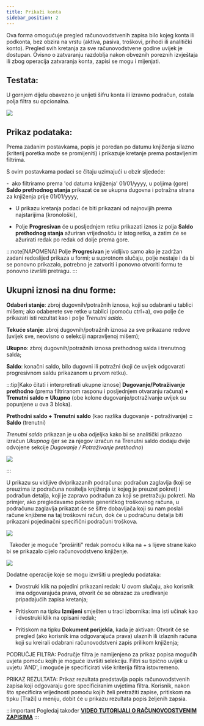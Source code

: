 ```yaml
---
title: Prikaži konta
sidebar_position: 2
---
```


Ova forma omogućuje pregled računovodstvenih zapisa bilo kojeg konta ili podkonta, bez obzira na vrstu (aktiva, pasiva, troškovi, prihodi ili analitički konto). Pregled svih kretanja za sve računovodstvene godine uvijek je dostupan. Ovisno o zatvaranju razdoblja nakon obveznih poreznih izvještaja ili zbog operacija zatvaranja konta, zapisi se mogu i mijenjati.

## Testata:

U gornjem dijelu obavezno je unijeti šifru konta ili izravno podračun, ostala polja filtra su opcionalna.

![](/img/it-it/finance-area/ledger-records/records/view-accounts/image01.png)


## Prikaz podataka: 

Prema zadanim postavkama, popis je poredan po datumu knjiženja silazno (kriterij poretka može se promijeniti) i prikazuje kretanje prema postavljenim filtrima.

S ovim postavkama podaci se čitaju uzimajući u obzir sljedeće:

-  ako filtriramo prema 'od datuma knjiženja' 01/01/yyyy, u poljima (gore) **Saldo prethodnog stanja** prikazat će se ukupna dugovna i potražna strana za knjiženja prije 01/01/yyyy,

- U prikazu kretanja podaci će biti prikazani od najnovijih prema najstarijima (kronološki), 

- Polje **Progresivan** će u posljednjem retku prikazati iznos iz polja **Saldo prethodnog stanja** ažuriran vrijednošću iz istog retka, a zatim će se ažurirati redak po redak od dolje prema gore.

:::note[NAPOMENA]
Polje **Progresivan** je vidljivo samo ako je zadržan zadani redoslijed prikaza u formi; u suprotnom slučaju, polje nestaje i da bi se ponovno prikazalo, potrebno je zatvoriti i ponovno otvoriti formu te ponovno izvršiti pretragu.
:::


## Ukupni iznosi na dnu forme:

**Odaberi stanje**: zbroj dugovnih/potražnih iznosa,  koji su odabrani u tablici mišem; ako odaberete sve retke u tablici (pomoću ctrl+a), ovo polje će prikazati isti rezultat kao i polje *Trenutni saldo*. 

**Tekuće stanje**: zbroj dugovnih/potražnih iznosa za sve prikazane redove (uvijek sve, neovisno o selekciji napravljenoj mišem);  

**Ukupno**: zbroj dugovnih/potražnih iznosa prethodnog salda i trenutnog salda;  

**Saldo**: konačni saldo, bilo dugovni ili potražni (koji će uvijek odgovarati progresivnom saldu prikazanom u prvom retku).


:::tip[Kako čitati i interpretirati ukupne iznose]
**Dugovanje/Potraživanje prethodno** (prema filtriranom rasponu i posljednjem otvaranju računa) **+ Trenutni saldo = Ukupno** (obe kolone dugovanje/potraživanje uvijek su popunjene u ova 3 bloka).

**Prethodni saldo + Trenutni saldo** (kao razlika dugovanje - potraživanje) **= Saldo** (trenutni)

*Trenutni saldo* prikazan je u oba odjeljka kako bi se analitički prikazao izračun *Ukupnog* (jer se za njegov izračun na Trenutni saldo dodaju dvije odvojene sekcije *Dugovanje / Potraživanje prethodno*)

![](/img/it-it/finance-area/ledger-records/records/view-accounts/image04.png)

:::



U prikazu su vidljive dviprikazanih podračuna: podračun zaglavlja (koji se preuzima iz podračuna nositelja knjiženja iz kojeg je preuzet pokret) i podračun detalja, koji je zapravo podračun za koji se pretražuju pokreti. Na primjer, ako pregledavamo pokrete generičkog troškovnog računa, u podračunu zaglavlja prikazat će se šifre dobavljača koji su nam poslali račune knjižene na taj troškovni račun, dok će u podračunu detalja biti prikazani pojedinačni specifični podračuni troškova.

![](/img/it-it/finance-area/ledger-records/records/view-accounts/image02.png)

 
Također je moguće "proširiti" redak pomoću klika na + s lijeve strane kako bi se prikazalo cijelo računovodstveno knjiženje.

![](/img/it-it/finance-area/ledger-records/records/view-accounts/image03.png)


Dodatne operacije koje se mogu izvršiti u pregledu podataka:

- Dvostruki klik na pojedini prikazani redak: U ovom slučaju, ako korisnik ima odgovarajuća prava, otvorit će se obrazac za uređivanje pripadajućih zapisa kretanja;

- Pritiskom na tipku **Izmijeni** smješten u traci izbornika: ima isti učinak kao i dvostruki klik na opisani redak;

- Pritiskom na tipku  **Dokument porijekla**, kada je aktivan: Otvorit će se pregled (ako korisnik ima odgovarajuća prava) ulaznih ili izlaznih računa koji su kreirali odabrani računovodstveni zapis prilikom knjiženja;

PODRUČJE FILTRA: Područje filtra je namijenjeno za prikaz popisa mogućih uvjeta pomoću kojih je moguće izvršiti selekciju. Filtri su tipično uvijek u uvjetu 'AND', i moguće je specificirati više kriterija filtra istovremeno.

PRIKAZ REZULTATA: Prikaz rezultata predstavlja popis računovodstvenih zapisa koji odgovaraju gore specificiranim uvjetima filtra. Korisnik, nakon što specificira vrijednosti pomoću kojih želi pretražiti zapise, pritiskom na tipku [Traži] u meniju, dobit će u prikazu rezultata popis željenih zapsia.

:::important Pogledaj također
[**VIDEO TUTORIJALI O RAČUNOVODSTVENIM ZAPISIMA**](/docs/video/finance/intro)
:::





